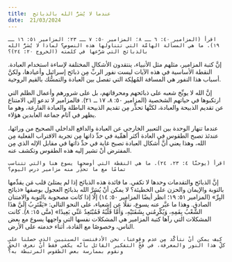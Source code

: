 ```yaml
---
title:  عندما لا يُسَرُّ الله بالذبائح
date:  21/03/2024
---
```


`اقرأ (المزامير ٤٠: ٦ ــ ٨؛ المزامير ٥٠: ٧ ــ ٢٣؛ المزامير ٥١: ١٦ ــ ١٩). ما هي المسألة الهامَّة التي تتناولها هذه النصوص؟ لماذا لا يُسَرُّ الله بالذبائح التي شرَّعها في كلمته (الخروج ٢٠: ٢٤)؟`

إنَّ كتبة المزامير، مثلهم مثل الأنبياء، ينتقدون الأشكال المختلفة لإساءة استخدام العبادة. النقطة الأساسية في هذه الآيات ليست نفور الربِّ مِن ذبائح إسرائيل وأعيادها، ولكنَّ أسباب هذا النفور هي المسافة المُهلِكة التي تفصل بين العبادة والتمسُّك بالقيم الروحية.

إنَّ الله لا يوبِّخ شعبه على ذبائحهم ومحرقاتهم، بل على شرورهم وأعمال الظلم التي ارتكبوها في حياتهم الشخصية (المزامير ٥٠: ٨، ١٧ ــ ٢١). فالمزامير لا تدعو إلى الامتناع عن تقديم الذبيحة والعبادة، لكنَّها تحذِّر مِن تقديم الذبيحة الباطلة والعبادة الفارغة، وهو ما يظهر في آثام جماعة العابدين هؤلاء.

عندما تنهار الوحدة بين التعبير الخارجي عن العبادة والدافع الداخلي الصحيح من ورائها، عندئذ تصبح الطقوس في العادة أكثر أهمِّية في حدِّ ذاتها مِن تجربة الاقتراب الفعلية مِن الله، وهذا يعني أنَّ أشكال العبادة تصبح غاية في حدِّ ذاتها في مقابل الإله الذي مِن المفترض أنْ تشير إليه هذه الطقوس وتكشف عنه.

`اقرأ (يوحنَّا ٤: ٢٣، ٢٤). ما هي النقطة التي أوضحها يسوع هنا والتي تتناسب تمامًا مع ما تحذِّر منه مزامير درس اليوم؟`

إنَّ الذبائح والتقدمات وحدها لا تكفي. ما فائدة هذه الذبائح إذا لم يمتلئ قلب مَن يقدِّمها بالتوبة والإيمان والحزن على الخطيئة؟ لا يمكن أنْ يُسَرَّ الله بذبائح العجول بوصفها «ذبائح البِرِّ» (المزامير ٥١: ١٩؛ انظر أيضًا المزامير ٥٠: ١٤) إلَّا إذا كانت مصحوبة بالتوبة والامتنان الصادق. وهذا ما عبَّر عنه يسوع، نقلًا عن إشعياء، على النحو التالي: «يَقْتَرِبُ إِلَيَّ هذَا الشَّعْبُ بِفَمِهِ، وَيُكْرِمُني بِشَفَتَيْهِ، وَأَمَّا قَلْبُهُ فَمُبْتَعِدٌ عَنِّي بَعِيدًا» (متَّى ١٥: ٨). كانت المشكلات التي رآها كتبة المزامير هي المشكلات نفسها التي واجهها يسوع مع بعض الناس، وخصوصًا مع القادة، أثناء خدمته على الأرض.

`كيف يمكن أنْ نتأكَّد مِن عدم وقوعنا، نحن الأدفنتست السبتيين الذي حصلنا على كلِّ هذا النور والمعرفة، في فخِّ التفكير القائل بأنَّه يكفي فقط أنْ نعرف الحقِّ ونقوم بممارسة بعض الطقوس المرتبطة به؟`